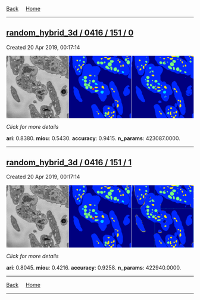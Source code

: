 
[Back](..)&nbsp;&nbsp;&nbsp;&nbsp;&nbsp;[Home](https://leapmanlab.github.io/snapshots)

---

<div class="summary"><a href="0"><h2>random_hybrid_3d / 0416 / 151 / 0</h2></a><p>Created 20 Apr 2019, 00:17:14
</p><a href="0"><img src="0/media/summary.png" align="center"></a><p>
<i>Click for more details</i>
</p></div>

**ari**: 0.8380. **miou**: 0.5430. **accuracy**: 0.9415. **n_params**: 423087.0000. 

---

<div class="summary"><a href="1"><h2>random_hybrid_3d / 0416 / 151 / 1</h2></a><p>Created 20 Apr 2019, 00:17:14
</p><a href="1"><img src="1/media/summary.png" align="center"></a><p>
<i>Click for more details</i>
</p></div>

**ari**: 0.8045. **miou**: 0.4216. **accuracy**: 0.9258. **n_params**: 422940.0000. 

---

[Back](..)&nbsp;&nbsp;&nbsp;&nbsp;&nbsp;[Home](https://leapmanlab.github.io/snapshots)

---